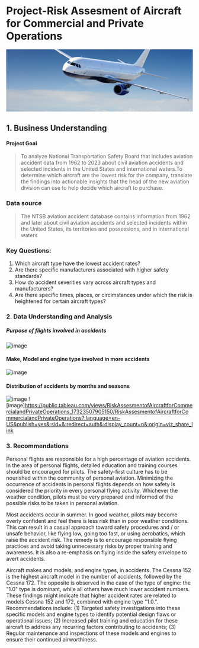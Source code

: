 # Project-Risk Assesment of Aircraft for Commercial and Private Operations
![image](https://github.com/JoelKy-coder/Phase-1-Project-/blob/main/cropped.3_to_1.jpg)
## 1. Business Understanding
#### Project Goal
>To analyze National Transportation Safety Board that includes aviation accident data from 1962 to 2023 about civil aviation accidents and selected incidents in the United States and international waters.To determine which aircraft are the lowest risk for the company, translate the findings into actionable insights that the head of the new aviation division can use to help decide which aircraft to purchase.
### Data source
>The NTSB aviation accident database contains information from 1962 and later about civil aviation accidents and selected incidents within the United States, its territories and possessions, and in international waters
### Key Questions:
1. Which aircraft type have the lowest accident rates?
2. Are there specific manufacturers associated with higher safety standards?
3. How do accident severities vary across aircraft types and manufacturers?
4. Are there specific times, places, or circimstances under which the risk is heightened for certain aircraft types?
### 2. Data Understanding and Analysis
##### Purpose of flights involved in accidents
![image](https://github.com/user-attachments/assets/006ec843-c171-4b53-83b6-f4bbbbe7cc43)
#### Make, Model and engine type involved in more accidents
![image](https://github.com/user-attachments/assets/fa11c320-66e1-4bcc-9af6-82fef57a8389)
#### Distribution of accidents by months and seasons
![image](https://github.com/user-attachments/assets/bb35474f-30b0-4880-bc99-9479b1d47663)
![image]https://public.tableau.com/views/RiskAssesmentofAircraftforCommercialandPrivateOperations_17323507905150/RiskAssesmentofAircraftforCommercialandPrivateOperations?:language=en-US&publish=yes&:sid=&:redirect=auth&:display_count=n&:origin=viz_share_link
### 3. Recommendations
Personal flights are responsible for a high percentage of aviation accidents. In the area of personal flights, detailed education and training courses should be encouraged for pilots. The safety-first culture has to be nourished within the community of personal aviation. Minimizing the occurrence of accidents in personal flights depends on how safety is considered the priority in every personal flying activity. Whichever the weather condition, pilots must be very prepared and informed of the possible risks to be taken in personal aviation.

Most accidents occur in summer. In good weather, pilots may become overly confident and feel there is less risk than in poor weather conditions. This can result in a casual approach toward safety procedures and / or unsafe behavior, like flying low, going too fast, or using aerobatics, which raise the accident risk. The remedy is to encourage responsible flying practices and avoid taking unnecessary risks by proper training and awareness. It is also a re-emphasis on flying inside the safety envelope to avert accidents.

Aircraft makes and models, and engine types, in accidents. The Cessna 152 is the highest aircraft model in the number of accidents, followed by the Cessna 172. The opposite is observed in the case of the type of engine: the "1.0" type is dominant, while all others have much lower accident numbers. These findings might indicate that higher accident rates are related to models Cessna 152 and 172, combined with engine type "1.0.". Recommendations include: (1) Targeted safety investigations into these specific models and engine types to identify potential design flaws or operational issues; (2) Increased pilot training and education for these aircraft to address any recurring factors contributing to accidents; (3) Regular maintenance and inspections of these models and engines to ensure their continued airworthiness.
